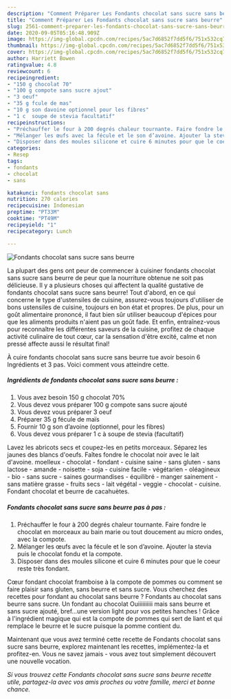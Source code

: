 ```yaml
---
description: "Comment Préparer Les Fondants chocolat sans sucre sans beurre"
title: "Comment Préparer Les Fondants chocolat sans sucre sans beurre"
slug: 2561-comment-preparer-les-fondants-chocolat-sans-sucre-sans-beurre
date: 2020-09-05T05:16:48.909Z
image: https://img-global.cpcdn.com/recipes/5ac7d6852f7dd5f6/751x532cq70/fondants-chocolat-sans-sucre-sans-beurre-photo-principale-de-la-recette.jpg
thumbnail: https://img-global.cpcdn.com/recipes/5ac7d6852f7dd5f6/751x532cq70/fondants-chocolat-sans-sucre-sans-beurre-photo-principale-de-la-recette.jpg
cover: https://img-global.cpcdn.com/recipes/5ac7d6852f7dd5f6/751x532cq70/fondants-chocolat-sans-sucre-sans-beurre-photo-principale-de-la-recette.jpg
author: Harriett Bowen
ratingvalue: 4.8
reviewcount: 6
recipeingredient:
- "150 g chocolat 70"
- "100 g compote sans sucre ajout"
- "3 oeuf"
- "35 g fcule de mas"
- "10 g son davoine optionnel pour les fibres"
- "1 c  soupe de stevia facultatif"
recipeinstructions:
- "Préchauffer le four à 200 degrés chaleur tournante. Faire fondre le chocolat en morceaux au bain marie ou tout doucement au micro ondes, avec la compote."
- "Mélanger les œufs avec la fécule et le son d’avoine. Ajouter la stevia puis le chocolat fondu et la compote."
- "Disposer dans des moules silicone et cuire 6 minutes pour que le coeur reste très fondant."
categories:
- Resep
tags:
- fondants
- chocolat
- sans

katakunci: fondants chocolat sans 
nutrition: 270 calories
recipecuisine: Indonesian
preptime: "PT33M"
cooktime: "PT49M"
recipeyield: "1"
recipecategory: Lunch

---
```



![Fondants chocolat sans sucre sans beurre](https://img-global.cpcdn.com/recipes/5ac7d6852f7dd5f6/751x532cq70/fondants-chocolat-sans-sucre-sans-beurre-photo-principale-de-la-recette.jpg)

La plupart des gens ont peur de commencer à cuisiner fondants chocolat sans sucre sans beurre de peur que la nourriture obtenue ne soit pas délicieuse. Il y a plusieurs choses qui affectent la qualité gustative de fondants chocolat sans sucre sans beurre! Tout d'abord, en ce qui concerne le type d'ustensiles de cuisine, assurez-vous toujours d'utiliser de bons ustensiles de cuisine, toujours en bon état et propres. De plus, pour un goût alimentaire prononcé, il faut bien sûr utiliser beaucoup d'épices pour que les aliments produits n'aient pas un goût fade. Et enfin, entraînez-vous pour reconnaître les différentes saveurs de la cuisine, profitez de chaque activité culinaire de tout cœur, car la sensation d'être excité, calme et non pressé affecte aussi le résultat final!

<!--inarticleads1-->

À cuire fondants chocolat sans sucre sans beurre tue avoir besoin 6 Ingrédients et 3 pas. Voici comment vous atteindre cette.

##### Ingrédients de fondants chocolat sans sucre sans beurre :

1. Vous avez besoin 150 g chocolat 70%
1. Vous devez vous préparer 100 g compote sans sucre ajouté
1. Vous devez vous préparer 3 oeuf
1. Préparer 35 g fécule de maïs
1. Fournir 10 g son d’avoine (optionnel, pour les fibres)
1. Vous devez vous préparer 1 c à soupe de stevia (facultatif)


Lavez les abricots secs et coupez-les en petits morceaux. Séparez les jaunes des blancs d&#39;oeufs. Faîtes fondre le chocolat noir avec le lait d&#39;avoine. moelleux - chocolat - fondant - cuisine saine - sans gluten - sans lactose - amande - noisette - soja - cuisine facile - végétarien - oléagineux - bio - sans sucre - saines gourmandises - équilibré - manger sainement - sans matière grasse - fruits secs - lait végétal - veggie - chocolat - cuisine. Fondant chocolat et beurre de cacahuètes. 

<!--inarticleads2-->

##### Fondants chocolat sans sucre sans beurre pas à pas :

1. Préchauffer le four à 200 degrés chaleur tournante. Faire fondre le chocolat en morceaux au bain marie ou tout doucement au micro ondes, avec la compote.
1. Mélanger les œufs avec la fécule et le son d’avoine. Ajouter la stevia puis le chocolat fondu et la compote.
1. Disposer dans des moules silicone et cuire 6 minutes pour que le coeur reste très fondant.


Cœur fondant chocolat framboise à la compote de pommes ou comment se faire plaisir sans gluten, sans beurre et sans sucre. Vous cherchez des recettes pour fondant au chocolat sans beurre ? Fondants au chocolat sans beurre sans sucre. Un fondant au chocolat Ouiiiiiiiiii mais sans beurre et sans sucre ajouté, bref…une version light pour vos petites hanches ! Grâce à l&#39;ingrédient magique qui est la compote de pommes qui sert de liant et qui remplace le beurre et le sucre puisque la pomme contient du. 

<!--inarticleads1-->

<p>
Maintenant que vous avez terminé cette recette de Fondants chocolat sans sucre sans beurre, explorez maintenant les recettes, implémentez-la et profitez-en. Vous ne savez jamais - vous avez tout simplement découvert une nouvelle vocation.
</p>

<p>
<i>Si vous trouvez cette Fondants chocolat sans sucre sans beurre recette utile, partagez-la avec vos amis proches ou votre famille, merci et bonne chance.</i>
</p>
